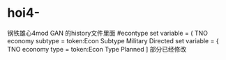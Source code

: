 # hoi4-
钢铁雄心4mod
GAN 的history文件里面
#econtype
set variable = ( TNO economy subtype = token:Econ Subtype Military Directed
set variable = { TNO economy type = token:Econ Type Planned ]
部分已经修改

